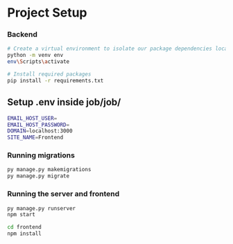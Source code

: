 # Project Setup

### Backend

```bash
# Create a virtual environment to isolate our package dependencies locally
python -m venv env
env\Scripts\activate

# Install required packages
pip install -r requirements.txt
```

## Setup .env inside job/job/

```bash
EMAIL_HOST_USER=
EMAIL_HOST_PASSWORD=
DOMAIN=localhost:3000
SITE_NAME=Frontend
```

### Running migrations

```bash
py manage.py makemigrations
py manage.py migrate
```

### Running the server and frontend

```bash
py manage.py runserver
npm start
```

```bash
cd frontend
npm install
```

